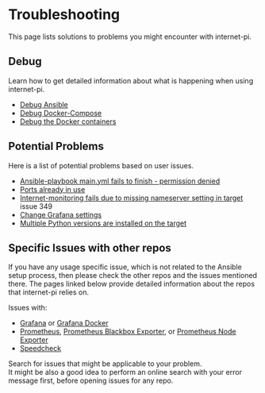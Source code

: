 # Troubleshooting
This page lists solutions to problems you might encounter with internet-pi.

## Debug
Learn how to get detailed information about what is happening when using internet-pi.

* [Debug Ansible](docs/debug/debug_ansible.md)
* [Debug Docker-Compose](docs/debug/debug_docker.md)
* [Debug the Docker containers](docs/debug/debug_docker_containers.md)

## Potential Problems
Here is a list of potential problems based on user issues.

* [Ansible-playbook main.yml fails to finish - permission denied](doc/common_problems/permission_denied.md)
* [Ports already in use](doc/common_problems/ports_already_in_use.md)
* [Internet-monitoring fails due to missing nameserver setting in target](doc/common_problems/target_nameserver_setting.md) issue 349
* [Change Grafana settings](docs/common_problems/grafana_settings.md)
* [Multiple Python versions are installed on the target](docs/common_problems/multiple_python_versions_installed.md)

## Specific Issues with other repos
If you have any usage specific issue, which is not related to the Ansible setup process, then please check the other repos and the issues mentioned there. The pages linked below provide detailed information about the repos that internet-pi relies on.

Issues with:
* [Grafana](https://github.com/grafana/grafana/issues?q=is%3Aissue) or [Grafana Docker](https://github.com/grafana/grafana-docker/issues?q=is%3Aissue)
* [Prometheus](https://github.com/prometheus/prometheus/issues?q=is%3Aissue), [Prometheus Blackbox Exporter](https://github.com/prometheus/blackbox_exporter/issues?q=is%3Aissue), or  [Prometheus Node Exporter](https://github.com/prometheus/node_exporter/issues?q=is%3Aissue)
* [Speedcheck](https://github.com/MiguelNdeCarvalho/speedtest-exporter/issues?q=is%3Aissue)

Search for issues that might be applicable to your problem. <br>
It might be also a good idea to perform an online search with your error message first, before opening issues for any repo.